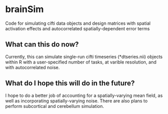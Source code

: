 # brainSim
Code for simulating cifti data objects and design matrices with spatial activation effects and autocorrelated spatially-dependent error terms

## What can this do now?
Currently, this can simulate single-run cifti timeseries (*dtseries.nii) objects within R with a user-specified number of tasks, at varible resolution, and with autocorrelated noise.

## What do I hope this will do in the future?
I hope to do a better job of accounting for a spatially-varying mean field, as well as incorporating spatially-varying noise. There are also plans to perform subcortical and cerebellum simulation.
